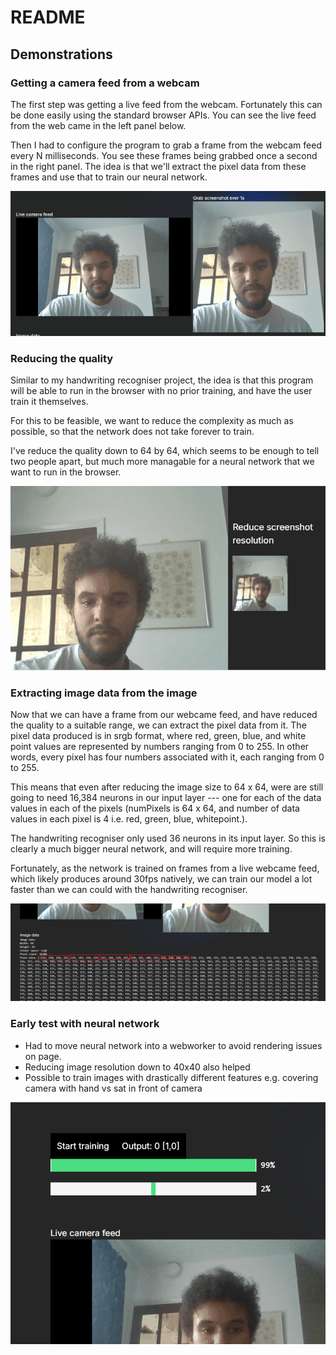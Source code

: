 # README

## Demonstrations

### Getting a camera feed from a webcam

The first step was getting a live feed from the webcam. Fortunately this can be done easily using the standard browser APIs. You can see the live feed from the web came in the left panel below.

Then I had to configure the program to grab a frame from the webcam feed every N milliseconds. You see these frames being grabbed once a second in the right panel. The idea is that we'll extract the pixel data from these frames and use that to train our neural network.

![alt text](screenshots/demo-1.gif)


### Reducing the quality

Similar to my handwriting recogniser project, the idea is that this program will be able to run in the browser with no prior training, and have the user train it themselves.

For this to be feasible, we want to reduce the complexity as much as possible, so that the network does not take forever to train.

I've reduce the quality down to 64 by 64, which seems to be enough to tell two people apart, but much more managable for a neural network that we want to run in the browser.

![alt text](screenshots/demo-2.gif)

### Extracting image data from the image

Now that we can have a frame from our webcame feed, and have reduced the quality to a suitable range, we can extract the pixel data from it. The pixel data produced is in srgb format, where red, green, blue, and white point values are represented by numbers ranging from 0 to 255. In other words, every pixel has four numbers associated with it, each ranging from 0 to 255.

This means that even after reducing the image size to 64 x 64, were are still going to need 16,384 neurons in our input layer --- one for each of the data values in each of the pixels (numPixels is 64 x 64, and number of data values in each pixel is 4 i.e. red, green, blue, whitepoint.).

The handwriting recogniser only used 36 neurons in its input layer. So this is clearly a much bigger neural network, and will require more training.

Fortunately, as the network is trained on frames from a live webcame feed, which likely produces around 30fps natively, we can train our model a lot faster than we can could with the handwriting recogniser.

![alt text](screenshots/demo-3.png)


### Early test with neural network

- Had to move neural network into a webworker to avoid rendering issues on page.
- Reducing image resolution down to 40x40 also helped
- Possible to train images with drastically different features e.g. covering camera with hand vs sat in front of camera

![alt text](face-recognition.gif)